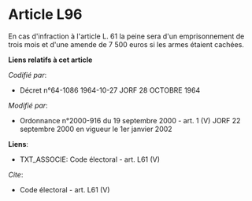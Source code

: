 # Article L96

En cas d'infraction à l'article L. 61 la peine sera d'un emprisonnement de trois mois et d'une amende de 7 500 euros si les
armes étaient cachées.

**Liens relatifs à cet article**

_Codifié par_:

  - Décret n°64-1086 1964-10-27 JORF 28 OCTOBRE 1964

_Modifié par_:

  - Ordonnance n°2000-916 du 19 septembre 2000 - art. 1 (V) JORF 22 septembre 2000 en vigueur le 1er janvier 2002

**Liens**:

  - TXT_ASSOCIE: Code électoral - art. L61 (V)

_Cite_:

  - Code électoral - art. L61 (V)
